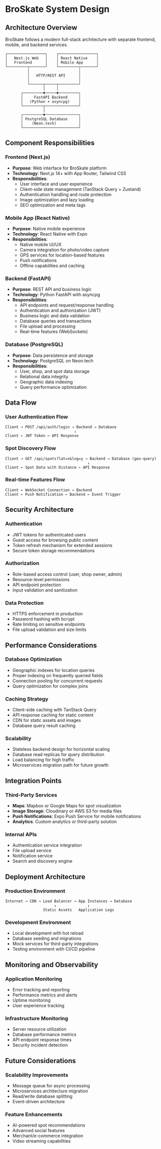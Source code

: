 # BroSkate System Design

## Architecture Overview

BroSkate follows a modern full-stack architecture with separate frontend, mobile, and backend services.

```
┌─────────────────┐    ┌─────────────────┐
│   Next.js Web   │    │ React Native    │
│   Frontend      │    │ Mobile App      │
└─────────┬───────┘    └─────────┬───────┘
          │                      │
          │   HTTP/REST API      │
          │                      │
          └──────┬─────┬─────────┘
                 │     │
       ┌─────────▼─────▼─────────┐
       │     FastAPI Backend     │
       │   (Python + asyncpg)    │
       └─────────┬───────────────┘
                 │
       ┌─────────▼───────────────┐
       │ PostgreSQL Database     │
       │    (Neon.tech)          │
       └─────────────────────────┘
```

## Component Responsibilities

### Frontend (Next.js)
- **Purpose**: Web interface for BroSkate platform
- **Technology**: Next.js 14+ with App Router, Tailwind CSS
- **Responsibilities**:
  - User interface and user experience
  - Client-side state management (TanStack Query + Zustand)
  - Authentication handling and route protection
  - Image optimization and lazy loading
  - SEO optimization and meta tags

### Mobile App (React Native)
- **Purpose**: Native mobile experience
- **Technology**: React Native with Expo
- **Responsibilities**:
  - Native mobile UI/UX
  - Camera integration for photo/video capture
  - GPS services for location-based features
  - Push notifications
  - Offline capabilities and caching

### Backend (FastAPI)
- **Purpose**: REST API and business logic
- **Technology**: Python FastAPI with asyncpg
- **Responsibilities**:
  - API endpoints and request/response handling
  - Authentication and authorization (JWT)
  - Business logic and data validation
  - Database queries and transactions
  - File upload and processing
  - Real-time features (WebSockets)

### Database (PostgreSQL)
- **Purpose**: Data persistence and storage
- **Technology**: PostgreSQL on Neon.tech
- **Responsibilities**:
  - User, shop, and spot data storage
  - Relational data integrity
  - Geographic data indexing
  - Query performance optimization

## Data Flow

### User Authentication Flow
```
Client → POST /api/auth/login → Backend → Database
                               ↓
Client ← JWT Token ← API Response
```

### Spot Discovery Flow
```
Client → GET /api/spots?lat=x&lng=y → Backend → Database (geo-query)
                                     ↓
Client ← Spot Data with Distance ← API Response
```

### Real-time Features Flow
```
Client ← WebSocket Connection → Backend
Client ← Push Notification ← Backend ← Event Trigger
```

## Security Architecture

### Authentication
- JWT tokens for authenticated users
- Guest access for browsing public content
- Token refresh mechanism for extended sessions
- Secure token storage recommendations

### Authorization
- Role-based access control (user, shop owner, admin)
- Resource-level permissions
- API endpoint protection
- Input validation and sanitization

### Data Protection
- HTTPS enforcement in production
- Password hashing with bcrypt
- Rate limiting on sensitive endpoints
- File upload validation and size limits

## Performance Considerations

### Database Optimization
- Geographic indexes for location queries
- Proper indexing on frequently queried fields
- Connection pooling for concurrent requests
- Query optimization for complex joins

### Caching Strategy
- Client-side caching with TanStack Query
- API response caching for static content
- CDN for static assets and images
- Database query result caching

### Scalability
- Stateless backend design for horizontal scaling
- Database read replicas for query distribution
- Load balancing for high traffic
- Microservices migration path for future growth

## Integration Points

### Third-Party Services
- **Maps**: Mapbox or Google Maps for spot visualization
- **Image Storage**: Cloudinary or AWS S3 for media files
- **Push Notifications**: Expo Push Service for mobile notifications
- **Analytics**: Custom analytics or third-party solution

### Internal APIs
- Authentication service integration
- File upload service
- Notification service
- Search and discovery engine

## Deployment Architecture

### Production Environment
```
Internet → CDN → Load Balancer → App Instances → Database
                      ↓              ↓
                 Static Assets   Application Logs
```

### Development Environment
- Local development with hot reload
- Database seeding and migrations
- Mock services for third-party integrations
- Testing environment with CI/CD pipeline

## Monitoring and Observability

### Application Monitoring
- Error tracking and reporting
- Performance metrics and alerts
- Uptime monitoring
- User experience tracking

### Infrastructure Monitoring
- Server resource utilization
- Database performance metrics
- API endpoint response times
- Security incident detection

## Future Considerations

### Scalability Improvements
- Message queue for async processing
- Microservices architecture migration
- Read/write database splitting
- Event-driven architecture

### Feature Enhancements
- AI-powered spot recommendations
- Advanced social features
- Merchant/e-commerce integration
- Video streaming capabilities
